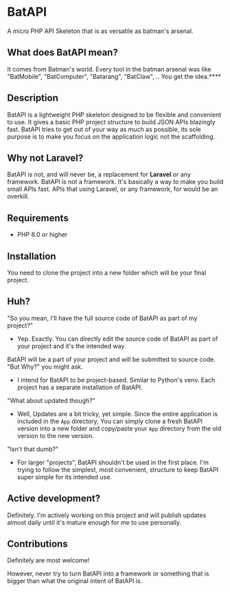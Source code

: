 # BatAPI

A micro PHP API Skeleton that is as versatile as batman's arsenal.


## What does BatAPI mean?

It comes from Batman's world. Every tool in the batman arsenal was like "BatMobile", "BatComputer", "Batarang", "BatClaw", .. You get the idea.****

## Description

BatAPI is a lightweight PHP skeleton designed to be flexible and convenient to use. 
It gives a basic PHP project structure to build JSON APIs blazingly fast.
BatAPI tries to get out of your way as much as possible, its sole purpose is to make you focus on the application logic not the scaffolding.

## Why not Laravel?

BatAPI is not, and will never be, a replacement for **Laravel** or any framework. BatAPI is not a framework. It's basically a way to make you build small APIs fast. APIs that using Laravel, or any framework, for would be an overkill.

## Requirements

- PHP 8.0 or higher

## Installation

You need to clone the project into a new folder which will be your final project.

## Huh?

"So you mean, I'll have the full source code of BatAPI as part of my project?"
- Yep. Exactly. You can directly edit the source code of BatAPI as part of your project and it's the intended way.

BatAPI will be a part of your project and will be submitted to source code. "But Why?" you might ask.

- I intend for BatAPI to be project-based. Similar to Python's venv. Each project has a separate installation of BatAPI.

"What about updated though?"

- Well, Updates are a bit tricky, yet simple. Since the entire application is included in the `App` directory, You can simply clone a fresh BatAPI version into a new folder and copy/paste your `App` directory from the old version to the new version.

"Isn't that dumb?"

- For larger "projects", BatAPI shouldn't be used in the first place. I'm trying to follow the simplest, most convenient, structure to keep BatAPI super simple for its intended use.


## Active development?
Definitely. I'm actively working on this project and will publish updates almost daily until it's mature enough for me to use personally. 

## Contributions

Definitely are most welcome!

However, never try to turn BatAPI into a framework or something that is bigger than what the original intent of BatAPI is. 